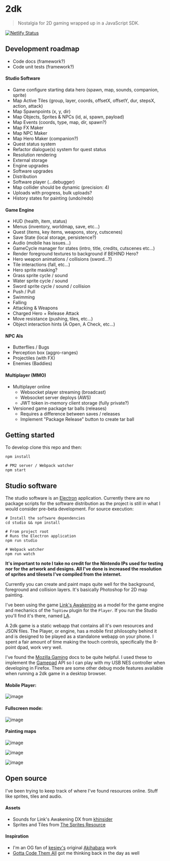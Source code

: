 2dk
===

> Nostalgia for 2D gaming wrapped up in a JavaScript SDK.


[![Netlify Status](https://api.netlify.com/api/v1/badges/b6bd6820-200c-492b-86e1-5d9c42456b87/deploy-status)](https://app.netlify.com/sites/2dk/deploys)



## Development roadmap

* Code docs (framework?)
* Code unit tests (framework?)

#### Studio Software
* Game configure starting data hero (spawn, map, sounds, companion, sprite)
* Map Active Tiles (group, layer, coords, offsetX, offsetY, dur, stepsX, action, attack)
* Map Spawnpoints (x, y, dir)
* Map Objects, Sprites & NPCs (id, ai, spawn, payload)
* Map Events (coords, type, map, dir, spawn?)
* Map FX Maker
* Map NPC Maker
* Map Hero Maker (companion?)
* Quest status system
* Refactor dialogue(s) system for quest status
* Resolution rendering
* External storage
* Engine upgrades
* Software upgrades
* Distribution
* Software player (...debugger)
* Map collider should be dynamic (precision: 4)
* Uploads with progress, bulk uploads?
* History states for painting (undo/redo)

#### Game Engine
* HUD (health, item, status)
* Menus (inventory, worldmap, save, etc...)
* Quest (items, key items, weapons, story, cutscenes)
* Save State (local storage, persistence?)
* Audio (mobile has issues...)
* GameCycle manager for states (intro, title, credits, cutscenes etc...)
* Render foreground textures to background if BEHIND Hero?
* Hero weapon animations / collisions (sword...?)
* Tile interactions (fall, etc...)
* Hero sprite masking?
* Grass sprite cycle / sound
* Water sprite cycle / sound
* Sword sprite cycle / sound / collision
* Push / Pull
* Swimming
* Falling
* Attacking & Weapons
* Charged Hero + Release Attack
* Move resistance (pushing, tiles, etc...)
* Object interaction hints (A Open, A Check, etc...)

#### NPC AIs
* Butterflies / Bugs
* Perception box (aggro-ranges)
* Projectiles (with FX)
* Enemies (Baddies)

#### Multiplayer (MMO)
* Multiplayer online
    * Websocket player streaming (broadcast)
    * Websocket server deploys (AWS)
    * JWT token in-memory client storage (fully private?)
* Versioned game package tar balls (releases)
    * Requires a difference between saves / releases
    * Implement "Package Release" button to create tar ball



## Getting started
To develop clone this repo and then:

```shell
npm install

# PM2 server / Webpack watcher
npm start
```



## Studio software
The studio software is an [Electron](https://www.electronjs.org/) application. Currently there are no package scripts for the software distribution as the project is still in what I would consider pre-beta development. For source execution:

```shell
# Install the software dependencies
cd studio && npm install

# From project root
# Runs the Electron application
npm run studio

# Webpack watcher
npm run watch
```

**It's important to note I take no credit for the Nintendo IPs used for testing nor for the artwork and designs. All I've done is increased the resolution of sprites and tilesets I've compiled from the internet.**

Currently you can create and paint maps quite well for the background, foreground and collision layers. It's basically Photoshop for 2D map painting.

I've been using the game [Link's Awakening](https://www.zeldadungeon.net/wiki/The_Legend_of_Zelda:_Link%27s_Awakening) as a model for the game engine and mechanics of the `TopView` plugin for the `Player`. If you run the Studio you'll find it's there, named [LA](https://2dk.kitajchuk.com/games/la/?buster=260).

A 2dk game is a static webapp that contains all it's own resources and JSON files. The Player, or engine, has a mobile first philosophy behind it and is designed to be played as a standalone webapp on your phone. I spent a fair amount of time making the touch controls, specifically the 8-point dpad, work very well.

I've found the [Mozilla Gaming](https://developer.mozilla.org/en-US/docs/Games) docs to be quite helpful. I used these to implement the [Gamepad](https://developer.mozilla.org/en-US/docs/Web/API/Gamepad_API) API so I can play with my USB NES controller when developing in Firefox. There are some other debug mode features available when running a 2dk game in a desktop browser.

#### Mobile Player:
![image](./public/img/mobile1.png)

#### Fullscreen mode:
![image](./public/img/mobile2.png)

#### Painting maps
![image](./public/img/mabevillage.png)

![image](./public/img/mysteriousforest.png)

![image](./public/img/ukukuprairie.png)



## Open source
I've been trying to keep track of where I've found resources online. Stuff like sprites, tiles and audio.

#### Assets
* Sounds for Link's Awakening DX from [khinsider](https://downloads.khinsider.com/game-soundtracks/album/link-s-awakening-dx)
* Sprites and Tiles from [The Sprites Resource](https://www.spriters-resource.com/game_boy_gbc/thelegendofzeldalinksawakeningdx)

#### Inspiration
* I'm an OG fan of [kesiev's](https://github.com/kesiev) original [Akihabara](https://www.kesiev.com/akihabara) work
* [Gotta Code Them All](https://www.slideshare.net/Berttimmermans/gotta-code-them-all-a-pokmon-and-html5-lovestory) got me thinking back in the day as well
